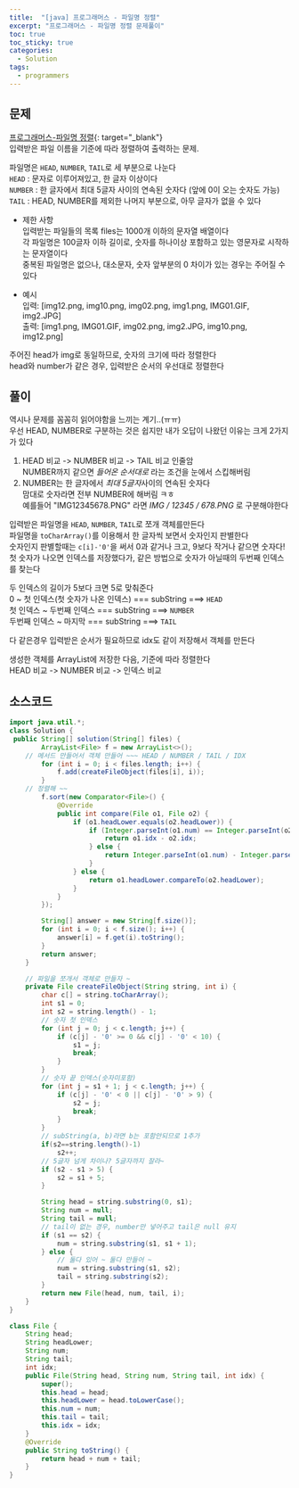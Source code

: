 ```yaml
---
title:  "[java] 프로그래머스 - 파일명 정렬"
excerpt: "프로그래머스 - 파일명 정렬 문제풀이"
toc: true
toc_sticky: true
categories:
  - Solution
tags:
  - programmers
---
```

## 문제  
[프로그래머스-파일명 정렬](https://programmers.co.kr/learn/courses/30/lessons/17686?language=java){: target="_blank"}  
입력받은 파일 이름을 기준에 따라 정렬하여 출력하는 문제.


파일명은 `HEAD`, `NUMBER`, `TAIL`로 세 부분으로 나눈다  
`HEAD` : 문자로 이루어져있고, 한 글자 이상이다  
`NUMBER` : 한 글자에서 최대 5글자 사이의 연속된 숫자다 (앞에 0이 오는 숫자도 가능)  
`TAIL` : HEAD, NUMBER를 제외한 나머지 부분으로, 아무 글자가 없을 수 있다  


* 제한 사항  
입력받는 파일들의 목록 files는 1000개 이하의 문자열 배열이다  
각 파일명은 100글자 이하 길이로, 숫자를 하나이상 포함하고 있는 영문자로 시작하는 문자열이다  
중복된 파일명은 없으나, 대소문자, 숫자 앞부분의 0 차이가 있는 경우는 주어질 수 있다  


* 예시  
입력: [img12.png, img10.png, img02.png, img1.png, IMG01.GIF, img2.JPG]  
출력: [img1.png, IMG01.GIF, img02.png, img2.JPG, img10.png, img12.png]  


주어진 head가 img로 동일하므로, 숫자의 크기에 따라 정렬한다  
head와 number가 같은 경우, 입력받은 순서의 우선대로 정렬한다  

## 풀이  
역시나 문제를 꼼꼼히 읽어야함을 느끼는 계기..(ㅠㅠ)  
우선 HEAD, NUMBER로 구분하는 것은 쉽지만 내가 오답이 나왔던 이유는 크게 2가지가 있다  


1. HEAD 비교 -> NUMBER 비교 -> TAIL 비교 인줄암  
NUMBER까지 같으면 *들어온 순서대로* 라는 조건을 눈에서 스킵해버림  
2. NUMBER는 한 글자에서 *최대 5글자*사이의 연속된 숫자다  
맘대로 숫자라면 전부 NUMBER에 해버림 ㅋㅎ  
예를들어 "IMG12345678.PNG" 라면 *IMG / 12345 / 678.PNG* 로 구분해야한다

입력받은 파일명을 `HEAD`, `NUMBER`, `TAIL`로 쪼개 객체를만든다  
파일명을 `toCharArray()`를 이용해서 한 글자씩 보면서 숫자인지 판별한다  
숫자인지 판별할때는 `c[i]-'0'`을 써서 0과 같거나 크고, 9보다 작거나 같으면 숫자다!  
첫 숫자가 나오면 인덱스를 저장했다가, 같은 방법으로 숫자가 아닐때의 두번째 인덱스를 찾는다  

두 인덱스의 길이가 5보다 크면 5로 맞춰준다  
0 ~ 첫 인덱스(첫 숫자가 나온 인덱스) === subString ===> `HEAD`  
첫 인덱스 ~ 두번째 인덱스 === subString ===> `NUMBER`  
두번째 인덱스 ~ 마지막 === subString ===> `TAIL`  

다 같은경우 입력받은 순서가 필요하므로 idx도 같이 저장해서 객체를 만든다  

생성한 객체를 ArrayList에 저장한 다음, 기준에 따라 정렬한다  
HEAD 비교 -> NUMBER 비교 -> 인덱스 비교  



## 소스코드  

```java
import java.util.*;
class Solution {
 public String[] solution(String[] files) {
		ArrayList<File> f = new ArrayList<>();
	// 메서드 만들어서 객체 만들어 ~~~ HEAD / NUMBER / TAIL / IDX
		for (int i = 0; i < files.length; i++) {
			f.add(createFileObject(files[i], i));
		}
	// 정렬해 ~~
		f.sort(new Comparator<File>() {
			@Override
			public int compare(File o1, File o2) {
				if (o1.headLower.equals(o2.headLower)) {
					if (Integer.parseInt(o1.num) == Integer.parseInt(o2.num)) {
						return o1.idx - o2.idx;
					} else {
						return Integer.parseInt(o1.num) - Integer.parseInt(o2.num);
					}
				} else {
					return o1.headLower.compareTo(o2.headLower);
				}
			}
		});

		String[] answer = new String[f.size()];
		for (int i = 0; i < f.size(); i++) {
			answer[i] = f.get(i).toString();
		}
		return answer;
	}

	// 파일을 쪼개서 객체로 만들자 ~
	private File createFileObject(String string, int i) {
		char c[] = string.toCharArray();
		int s1 = 0;
		int s2 = string.length() - 1;
		// 숫자 첫 인덱스
		for (int j = 0; j < c.length; j++) {
			if (c[j] - '0' >= 0 && c[j] - '0' < 10) {
				s1 = j;
				break;
			}
		}
		// 숫자 끝 인덱스(숫자미포함)
		for (int j = s1 + 1; j < c.length; j++) {
			if (c[j] - '0' < 0 || c[j] - '0' > 9) {
				s2 = j;
				break;
			}
		}
		// subString(a, b)라면 b는 포함안되므로 1추가
		if(s2==string.length()-1)
			s2++;
		// 5글자 넘게 차이나? 5글자까지 잘라~
		if (s2 - s1 > 5) {
			s2 = s1 + 5;
		}

		String head = string.substring(0, s1);
		String num = null;
		String tail = null;
		// tail이 없는 경우, number만 넣어주고 tail은 null 유지
		if (s1 == s2) {
			num = string.substring(s1, s1 + 1);
		} else {
			// 둘다 있어 ~ 둘다 만들어 ~
			num = string.substring(s1, s2);
			tail = string.substring(s2);
		}
		return new File(head, num, tail, i);
	}
}

class File {
	String head;
	String headLower;
	String num;
	String tail;
	int idx;
	public File(String head, String num, String tail, int idx) {
		super();
		this.head = head;
		this.headLower = head.toLowerCase();
		this.num = num;
		this.tail = tail;
		this.idx = idx;
	}
	@Override
	public String toString() {
		return head + num + tail;
	}
}
```